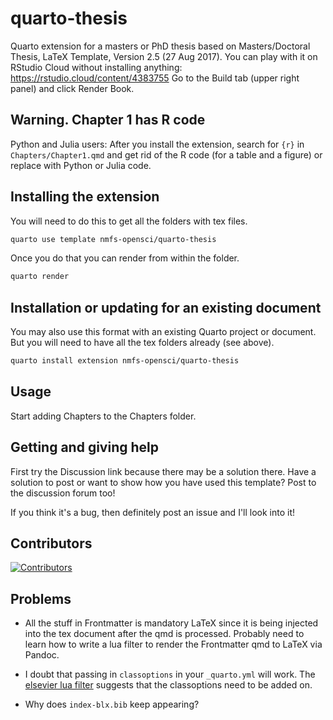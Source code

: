 # quarto-thesis

Quarto extension for a masters or PhD thesis based on Masters/Doctoral Thesis, LaTeX Template, Version 2.5 (27 Aug 2017). You can play with it on RStudio Cloud without installing anything: https://rstudio.cloud/content/4383755  Go to the Build tab (upper right panel) and click Render Book.

## Warning. Chapter 1 has R code

Python and Julia users: After you install the extension, search for `{r}` in `Chapters/Chapter1.qmd` and get rid of the R code (for a table and a figure) or replace with Python or Julia code.


## Installing the extension

You will need to do this to get all the folders with tex files.

```bash
quarto use template nmfs-opensci/quarto-thesis
```

Once you do that you can render from within the folder.

```bash
quarto render
```

## Installation or updating for an existing document

You may also use this format with an existing Quarto project or document. But you will need to have all the tex folders already (see above).

```bash
quarto install extension nmfs-opensci/quarto-thesis
```

## Usage

Start adding Chapters to the Chapters folder.

## Getting and giving help

First try the Discussion link because there may be a solution there. Have a solution to post or want to show how you have used this template? Post to the discussion forum too!

If you think it's a bug, then definitely post an issue and I'll look into it! 

## Contributors

[![Contributors](https://contrib.rocks/image?repo=nmfs-opensci/quarto-thesis)](https://github.com/nmfs-opensci/quarto-thesis/graphs/contributors)


## Problems

* All the stuff in Frontmatter is mandatory LaTeX since it is being injected into the tex document after the qmd is processed. Probably need to learn how to write a lua filter to render the Frontmatter qmd to LaTeX via Pandoc.

* I doubt that passing in `classoptions` in your `_quarto.yml` will work. The [elsevier lua filter](https://github.com/quarto-journals/elsevier/blob/main/_extensions/elsevier/elsevier.lua) suggests that the classoptions need to be added on.

* Why does `index-blx.bib` keep appearing?
